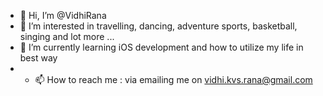 - 👋 Hi, I’m @VidhiRana
- 👀 I’m interested in travelling, dancing, adventure sports, basketball, singing and lot more ...
- 🌱 I’m currently learning iOS development and how to utilize my life in best way
- - 📫 How to reach me : via emailing me on vidhi.kvs.rana@gmail.com

<!---
VidhiRana/VidhiRana is a ✨ special ✨ repository because its `README.md` (this file) appears on your GitHub profile.
You can click the Preview link to take a look at your changes.
--->
